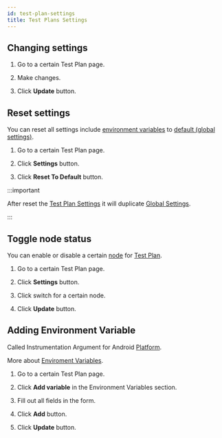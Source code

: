 ```yaml
---
id: test-plan-settings
title: Test Plans Settings
---
```


## Changing settings

1. Go to a certain Test Plan page.

2. Make changes.

3. Click **Update** button.

## Reset settings

You can reset all settings include [environment variables](/env-vars) to [default (global settings)](/settings).

1. Go to a certain Test Plan page.

2. Click **Settings** button.

3. Click **Reset To Default** button.

:::important

After reset the [Test Plan Settings](/test-plan-settings) it will duplicate [Global Settings](/settings).

:::

## Toggle node status

You can enable or disable a certain [node](/nodes) for [Test Plan](/test-plans#test-plan-settings).

1. Go to a certain Test Plan page.

2. Click **Settings** button.

3. Click switch for a certain node.

4. Click **Update** button.

## Adding Environment Variable

Called Instrumentation Argument for Android [Platform](/platforms).

More about [Enviroment Variables](/env-vars).

1. Go to a certain Test Plan page.

2. Click **Add variable** in the Environment Variables section.

3. Fill out all fields in the form.

4. Click **Add** button.

5. Click **Update** button.
